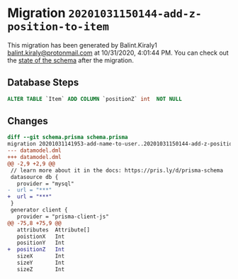 # Migration `20201031150144-add-z-position-to-item`

This migration has been generated by Balint.Kiraly1 <balint.kiraly@protonmail.com> at 10/31/2020, 4:01:44 PM.
You can check out the [state of the schema](./schema.prisma) after the migration.

## Database Steps

```sql
ALTER TABLE `Item` ADD COLUMN `positionZ` int  NOT NULL 
```

## Changes

```diff
diff --git schema.prisma schema.prisma
migration 20201031141953-add-name-to-user..20201031150144-add-z-position-to-item
--- datamodel.dml
+++ datamodel.dml
@@ -2,9 +2,9 @@
 // learn more about it in the docs: https://pris.ly/d/prisma-schema
 datasource db {
   provider = "mysql"
-  url = "***"
+  url = "***"
 }
 generator client {
   provider = "prisma-client-js"
@@ -75,8 +75,9 @@
   attributes  Attribute[]
   poistionX   Int
   positionY   Int
+  positionZ   Int
   sizeX       Int
   sizeY       Int
   sizeZ       Int
```


